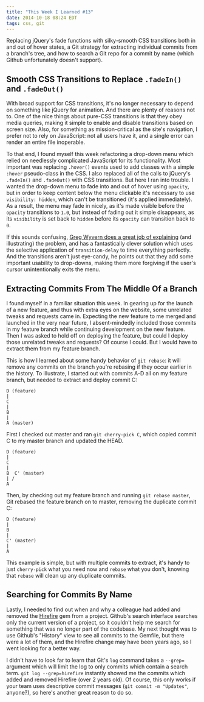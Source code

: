 ```yaml
---
title: "This Week I Learned #13"
date: 2014-10-18 08:24 EDT
tags: css, git
---
```


Replacing jQuery's fade functions with silky-smooth CSS transitions both in and out of hover states, a Git strategy for extracting individual commits from a branch's tree, and how to search a Git repo for a commit by name (which Github unfortunately doesn't support).

<!--more-->

## Smooth CSS Transitions to Replace `.fadeIn()` and `.fadeOut()`

With broad support for CSS transitions, it's no longer necessary to depend on something like jQuery for animation. And there are plenty of reasons not to. One of the nice things about pure-CSS transitions is that they obey media queries, making it simple to enable and disable transitions based on screen size. Also, for something as mission-critical as the site's navigation, I prefer not to rely on JavaScript: not all users have it, and a single error can render an entire file inoperable.

To that end, I found myself this week refactoring a drop-down menu which relied on needlessly complicated JavaScript for its functionality. Most important was replacing `.hover()` events used to add classes with a simple `:hover` pseudo-class in the CSS. I also replaced all of the calls to jQuery's `.fadeIn()` and `.fadeOut()` with CSS transitions. But here I ran into trouble. I wanted the drop-down menu to fade into and out of hover using `opacity`, but in order to keep content below the menu clickable it's necessary to use `visibility: hidden`, which can't be transitioned (it's applied immediately). As a result, the menu may fade in nicely, as it's made visible before the `opacity` transitions to `1.0`, but instead of fading out it simple disappears, as its `visibility` is set back to `hidden` before its `opacity` can transition back to `0`.

If this sounds confusing, [Greg Wyvern does a great job of explaining](http://www.greywyvern.com/?post=337) (and illustrating) the problem, and has a fantastically clever solution which uses the selective application of `transition-delay` to time everything perfectly. And the transitions aren't just eye-candy, he points out that they add some important usability to drop-downs, making them more forgiving if the user's cursor unintentionally exits the menu.

## Extracting Commits From The Middle Of a Branch

I found myself in a familiar situation this week. In gearing up for the launch of a new feature, and thus with extra eyes on the website, some unrelated tweaks and requests came in. Expecting the new feature to me merged and launched in the very near future, I absent-mindedly included those commits in my feature branch while continuing development on the new feature. Then I was asked to hold off on deploying the feature, but could I deploy those unrelated tweaks and requests? Of course I could. But I would have to extract them from my feature branch.

This is how I learned about some handy behavior of `git rebase`: it will remove any commits on the branch you're rebasing if they occur earlier in the history. To illustrate, I started out with commits A-D all on my feature branch, but needed to extract and deploy commit C:

    D (feature)
    |
    C
    |
    B
    |
    A (master)

First I checked out master and ran `git cherry-pick C`, which copied commit C to my master branch and updated the HEAD. 

    D (feature)
    |
    C
    |
    B  C' (master)
    | /
    A 

Then, by checking out my feature branch and running `git rebase master`, Git rebased the feature branch on to master, removing the duplicate commit C:

    D (feature)
    |
    B
    |
    C' (master)
    |
    A 

This example is simple, but with multiple commits to extract, it's handy to just `cherry-pick` what you need now and `rebase` what you don't, knowing that `rebase` will clean up any duplicate commits.

## Searching for Commits By Name

Lastly, I needed to find out when and why a colleague had added and removed the [Hirefire](http://hirefire.io/) gem from a project. Github's search interface searches only the current version of a project, so it couldn't help me search for something that was no longer part of the codebase. My next thought was to use Github's "History" view to see all commits to the Gemfile, but there were a lot of them, and the Hirefire change may have been years ago, so I went looking for a better way.

I didn't have to look far to learn that Git's `log` command takes a `--grep=` argument which will limit the log to only commits which contain a search term. `git log --grep=hirefire` instantly showed me the commits which added and removed Hirefire (over 2 years old). Of course, this only works if your team uses descriptive commit messages (`git commit -m "Updates"`, anyone?), so here's another great reason to do so.
